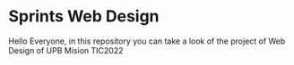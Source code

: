 # Sprints Web Design
Hello Everyone, in this repository you can take a look of the project of Web Design of UPB Mision TIC2022
